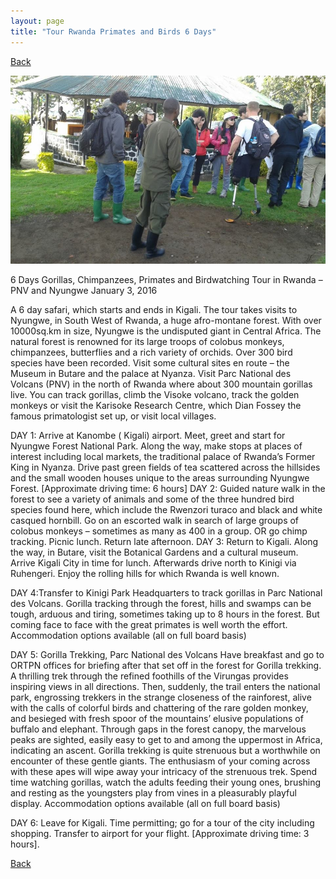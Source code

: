 ```yaml
---
layout: page
title: "Tour Rwanda Primates and Birds 6 Days"
---
```

[Back](/tourprograms.md)

![gorilla1](/assets/rwanda_primates_and_birds.jpg)

6 Days Gorillas, Chimpanzees, Primates and Birdwatching Tour in Rwanda – PNV and Nyungwe
January 3, 2016

A 6 day safari, which starts and ends in Kigali.
The tour takes visits to Nyungwe, in South West of Rwanda, a huge afro-montane forest. With over 10000sq.km in size, Nyungwe is the undisputed giant in Central Africa. The natural forest is renowned for its large troops of colobus monkeys, chimpanzees, butterflies and a rich variety of orchids. Over 300 bird species have been recorded. Visit some cultural sites en route – the Museum in Butare and the palace at Nyanza.
Visit Parc National des Volcans (PNV) in the north of Rwanda where about 300 mountain gorillas live. You can track gorillas, climb the Visoke volcano, track the golden monkeys or visit the Karisoke Research Centre, which Dian Fossey the famous primatologist set up, or visit local villages.

DAY 1: Arrive at Kanombe ( Kigali) airport. Meet, greet and start for Nyungwe Forest National Park. Along the way, make stops at places of interest including local markets, the traditional palace of Rwanda’s Former King in Nyanza. Drive past green fields of tea scattered across the hillsides and the small wooden houses unique to the areas surrounding Nyungwe Forest. [Approximate driving time: 6 hours]
DAY 2: Guided nature walk in the forest to see a variety of animals and some of the three hundred bird species found here, which include the Rwenzori turaco and black and white casqued hornbill. Go on an escorted walk in search of large groups of colobus monkeys – sometimes as many as 400 in a group. OR go chimp tracking. Picnic lunch. Return late afternoon.
DAY 3: Return to Kigali. Along the way, in Butare, visit the Botanical Gardens and a cultural museum. Arrive Kigali City in time for lunch. Afterwards drive north to Kinigi via Ruhengeri. Enjoy the rolling hills for which Rwanda is well known.

DAY 4:Transfer to Kinigi Park Headquarters to track gorillas in Parc National des Volcans. Gorilla tracking through the forest, hills and swamps can be tough, arduous and tiring, sometimes taking up to 8 hours in the forest. But coming face to face with the great primates is well worth the effort.
Accommodation options available (all on full board basis)

DAY 5: Gorilla Trekking, Parc National des Volcans
Have breakfast and go to ORTPN offices for briefing after that set off in the forest for Gorilla trekking. A thrilling trek through the refined foothills of the Virungas provides inspiring views in all directions. Then, suddenly, the trail enters the national park, engrossing trekkers in the strange closeness of the rainforest, alive with the calls of colorful birds and chattering of the rare golden monkey, and besieged with fresh spoor of the mountains’ elusive populations of buffalo and elephant. Through gaps in the forest canopy, the marvelous peaks are sighted, easily easy to get to and among the uppermost in Africa, indicating an ascent. Gorilla trekking is quite strenuous but a worthwhile on encounter of these gentle giants. The enthusiasm of your coming across with these apes will wipe away your intricacy of the strenuous trek. Spend time watching gorillas, watch the adults feeding their young ones, brushing and resting as the youngsters play from vines in a pleasurably playful display.
Accommodation options available (all on full board basis)

DAY 6: Leave for Kigali. Time permitting; go for a tour of the city including shopping. Transfer to airport for your flight. [Approximate driving time: 3 hours].

[Back](/tourprograms.md)
